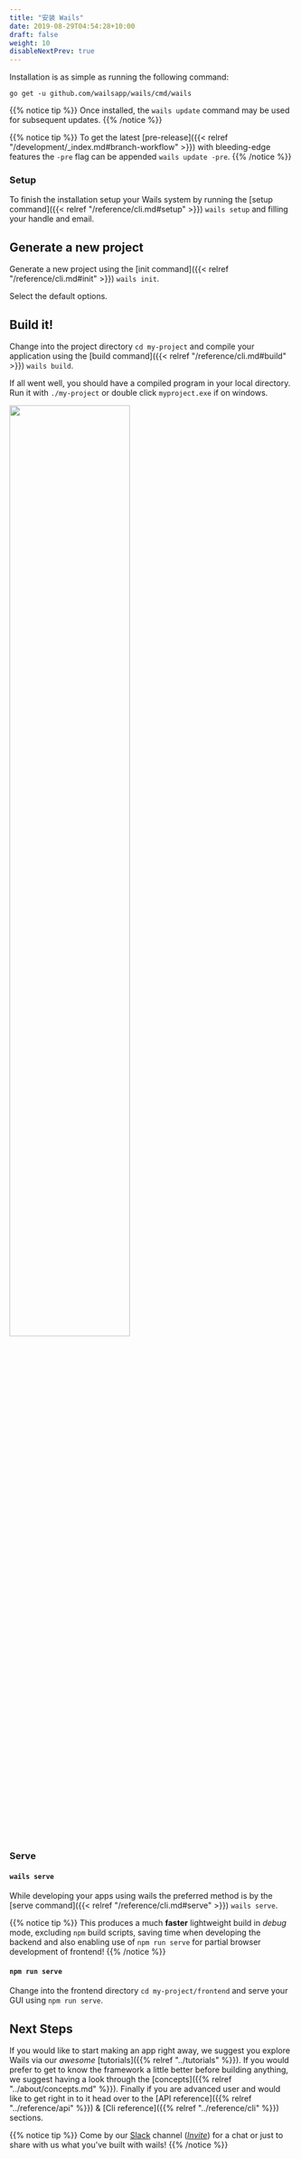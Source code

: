 ```yaml
---
title: "安装 Wails"
date: 2019-08-29T04:54:28+10:00
draft: false
weight: 10
disableNextPrev: true
---
```


Installation is as simple as running the following command:

```
go get -u github.com/wailsapp/wails/cmd/wails
```

{{% notice tip %}}
Once installed, the `wails update` command may be used for subsequent updates.
{{% /notice %}}

{{% notice tip %}}
To get the latest [pre-release]({{< relref "/development/_index.md#branch-workflow" >}}) with bleeding-edge features the `-pre` flag can be appended `wails update -pre`.
{{% /notice %}}

### Setup

To finish the installation setup your Wails system by running the [setup command]({{< relref "/reference/cli.md#setup" >}}) `wails setup` and filling your handle and email.

## Generate a new project

Generate a new project using the [init command]({{< relref "/reference/cli.md#init" >}}) `wails init`.

Select the default options.

## Build it!

Change into the project directory `cd my-project` and compile your application using the [build command]({{< relref "/reference/cli.md#build" >}}) `wails build`.

If all went well, you should have a compiled program in your local directory. Run it with `./my-project` or double click `myproject.exe` if on windows.

<div class="imagecontainer">
<img src="/images/app.png" style="width:65%">
</div>

### Serve

#### `wails serve`

While developing your apps using wails the preferred method is by the [serve command]({{< relref "/reference/cli.md#serve" >}}) `wails serve`.

{{% notice tip %}}
This produces a much **faster** lightweight build in _debug_ mode, excluding `npm` build scripts, saving time when developing the backend and also enabling use of `npm run serve` for partial browser development of frontend!
{{% /notice %}}

#### `npm run serve`

Change into the frontend directory `cd my-project/frontend` and serve your GUI using `npm run serve`.


## Next Steps

If you would like to start making an app right away, we suggest you explore Wails via our _awesome_ [tutorials]({{% relref "../tutorials" %}}).
If you would prefer to get to know the framework a little better before building anything, we suggest having a look through the
[concepts]({{% relref "../about/concepts.md" %}}).
Finally if you are advanced user and would like to get right in to it head over to the [API reference]({{% relref "../reference/api" %}}) & [Cli reference]({{% relref "../reference/cli" %}}) sections.


{{% notice tip %}}
Come by our [Slack](https://gophers.slack.com/messages/CJ4P9F7MZ) channel ([_Invite_](https://invite.slack.golangbridge.org)) for a chat or just to share with us what you've built with wails!
{{% /notice %}}